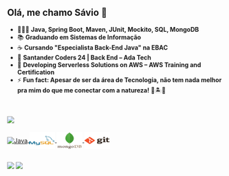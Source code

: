 ## Olá, me chamo Sávio 👋

- 👨🏻‍💻 **Java, Spring Boot, Maven, JUnit, Mockito, SQL, MongoDB**
- 📚 **Graduando em Sistemas de Informação**
- ☕ **Cursando "Especialista Back-End Java" na EBAC**
- 🎯 **Santander Coders 24 | Back End – Ada Tech**
- 🎯 **Developing Serverless Solutions on AWS – AWS Training and Certification**
- ⚡ **Fun fact: Apesar de ser da área de Tecnologia, não tem nada melhor pra mim do que me conectar com a natureza!** 🌄🏝🌲

##
<div style="display: inline_block"><br>
<a href="https://github.com/SavioEA">
  <img height="160em" src="https://github-readme-stats.vercel.app/api/top-langs/?username=SavioEA&layout=compact&langs_count=7&theme=dracula"/>
</div>

<div style="display: inline_block"><br>
  <img align="center" alt="Java" height="40" width="60" src="https://cdn.jsdelivr.net/gh/devicons/devicon/icons/java/java-original.svg">
  <img align="center" alt="MySql" height="40" width="60" src="https://github.com/devicons/devicon/blob/master/icons/mysql/mysql-original-wordmark.svg">
  <img align="center" alt="MongoDB" height="40" width="60" src="https://github.com/devicons/devicon/blob/master/icons/mongodb/mongodb-original-wordmark.svg">
  <img align="center" alt="git" height="40" width="60" src="https://github.com/devicons/devicon/blob/master/icons/git/git-original-wordmark.svg">
</div>

##
 <div> 
  <a href = "mailto:savio.ea@hotmail.com"><img src="https://img.shields.io/badge/Microsoft_Outlook-0078D4?logo=microsoft-outlook&logoColor=white&style=for-the-badge" target="_blank"></a>
  <a href= "https://www.linkedin.com/in/bella-back-end/" target="_blank"><img src="https://img.shields.io/badge/-LinkedIn-%230077B5?style=for-the-badge&logo=linkedin&logoColor=white" target="_blank"></a> 
</div>
